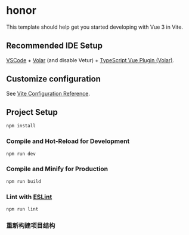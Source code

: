 <!--
 * @Author: wmy 2137633492@qq.com
 * @Date: 2023-10-16 21:17:22
 * @LastEditors: wmy 2137633492@qq.com
 * @LastEditTime: 2023-10-17 16:40:51
 * @FilePath: \honor\README.md
 * @Description: 
 * 
 * Copyright (c) 2023 by ${git_name_email}, All Rights Reserved. 
-->
# honor

This template should help get you started developing with Vue 3 in Vite.

## Recommended IDE Setup

[VSCode](https://code.visualstudio.com/) + [Volar](https://marketplace.visualstudio.com/items?itemName=Vue.volar) (and disable Vetur) + [TypeScript Vue Plugin (Volar)](https://marketplace.visualstudio.com/items?itemName=Vue.vscode-typescript-vue-plugin).

## Customize configuration

See [Vite Configuration Reference](https://vitejs.dev/config/).

## Project Setup

```sh
npm install
```

### Compile and Hot-Reload for Development

```sh
npm run dev
```

### Compile and Minify for Production

```sh
npm run build
```

### Lint with [ESLint](https://eslint.org/)

```sh
npm run lint
```

### 重新构建项目结构

